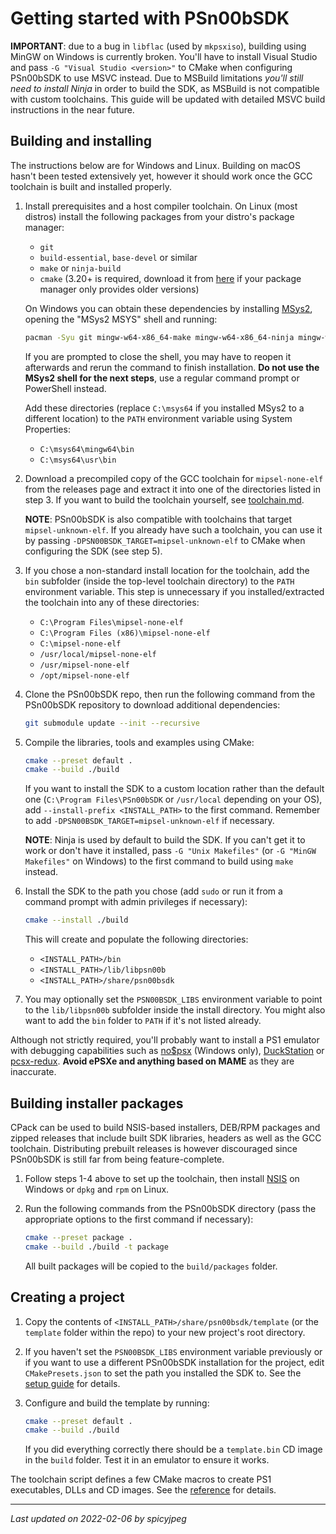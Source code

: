 
# Getting started with PSn00bSDK

**IMPORTANT**: due to a bug in `libflac` (used by `mkpsxiso`), building using
MinGW on Windows is currently broken. You'll have to install Visual Studio and
pass `-G "Visual Studio <version>"` to CMake when configuring PSn00bSDK to use
MSVC instead. Due to MSBuild limitations *you'll still need to install Ninja*
in order to build the SDK, as MSBuild is not compatible with custom toolchains.
This guide will be updated with detailed MSVC build instructions in the near
future.

## Building and installing

The instructions below are for Windows and Linux. Building on macOS hasn't been
tested extensively yet, however it should work once the GCC toolchain is built
and installed properly.

1. Install prerequisites and a host compiler toolchain. On Linux (most distros)
   install the following packages from your distro's package manager:

   - `git`
   - `build-essential`, `base-devel` or similar
   - `make` or `ninja-build`
   - `cmake` (3.20+ is required, download it from
     [here](https://cmake.org/download) if your package manager only provides
     older versions)

   On Windows you can obtain these dependencies by installing
   [MSys2](https://www.msys2.org), opening the "MSys2 MSYS" shell and running:

   ```bash
   pacman -Syu git mingw-w64-x86_64-make mingw-w64-x86_64-ninja mingw-w64-x86_64-cmake mingw-w64-x86_64-gcc
   ```

   If you are prompted to close the shell, you may have to reopen it afterwards
   and rerun the command to finish installation.
   **Do not use the MSys2 shell for the next steps**, use a regular command
   prompt or PowerShell instead.

   Add these directories (replace `C:\msys64` if you installed MSys2 to a
   different location) to the `PATH` environment variable using System
   Properties:

   - `C:\msys64\mingw64\bin`
   - `C:\msys64\usr\bin`

2. Download a precompiled copy of the GCC toolchain for `mipsel-none-elf` from
   the releases page and extract it into one of the directories listed in
   step 3. If you want to build the toolchain yourself, see
   [toolchain.md](toolchain.md).

   **NOTE**: PSn00bSDK is also compatible with toolchains that target
   `mipsel-unknown-elf`. If you already have such a toolchain, you can use it
   by passing `-DPSN00BSDK_TARGET=mipsel-unknown-elf` to CMake when configuring
   the SDK (see step 5).

3. If you chose a non-standard install location for the toolchain, add the
   `bin` subfolder (inside the top-level toolchain directory) to the `PATH`
   environment variable. This step is unnecessary if you installed/extracted
   the toolchain into any of these directories:

   - `C:\Program Files\mipsel-none-elf`
   - `C:\Program Files (x86)\mipsel-none-elf`
   - `C:\mipsel-none-elf`
   - `/usr/local/mipsel-none-elf`
   - `/usr/mipsel-none-elf`
   - `/opt/mipsel-none-elf`

4. Clone the PSn00bSDK repo, then run the following command from the PSn00bSDK
   repository to download additional dependencies:

   ```bash
   git submodule update --init --recursive
   ```

5. Compile the libraries, tools and examples using CMake:

   ```bash
   cmake --preset default .
   cmake --build ./build
   ```

   If you want to install the SDK to a custom location rather than the default
   one (`C:\Program Files\PSn00bSDK` or `/usr/local` depending on your OS), add
   `--install-prefix <INSTALL_PATH>` to the first command. Remember to add
   `-DPSN00BSDK_TARGET=mipsel-unknown-elf` if necessary.

   **NOTE**: Ninja is used by default to build the SDK. If you can't get it to
   work or don't have it installed, pass `-G "Unix Makefiles"` (or
   `-G "MinGW Makefiles"` on Windows) to the first command to build using
   `make` instead.

6. Install the SDK to the path you chose (add `sudo` or run it from a command
   prompt with admin privileges if necessary):

   ```bash
   cmake --install ./build
   ```

   This will create and populate the following directories:

   - `<INSTALL_PATH>/bin`
   - `<INSTALL_PATH>/lib/libpsn00b`
   - `<INSTALL_PATH>/share/psn00bsdk`

7. You may optionally set the `PSN00BSDK_LIBS` environment variable to point to
   the `lib/libpsn00b` subfolder inside the install directory. You might also
   want to add the `bin` folder to `PATH` if it's not listed already.

Although not strictly required, you'll probably want to install a PS1 emulator
with debugging capabilities such as [no$psx](https://problemkaputt.de/psx.htm)
(Windows only), [DuckStation](https://github.com/stenzek/duckstation) or
[pcsx-redux](https://github.com/grumpycoders/pcsx-redux).
**Avoid ePSXe and anything based on MAME** as they are inaccurate.

## Building installer packages

CPack can be used to build NSIS-based installers, DEB/RPM packages and zipped
releases that include built SDK libraries, headers as well as the GCC toolchain.
Distributing prebuilt releases is however discouraged since PSn00bSDK is still
far from being feature-complete.

1. Follow steps 1-4 above to set up the toolchain, then install
   [NSIS](https://nsis.sourceforge.io/Download) on Windows or `dpkg` and `rpm`
   on Linux.

2. Run the following commands from the PSn00bSDK directory (pass the
   appropriate options to the first command if necessary):

   ```bash
   cmake --preset package .
   cmake --build ./build -t package
   ```

   All built packages will be copied to the `build/packages` folder.

## Creating a project

1. Copy the contents of `<INSTALL_PATH>/share/psn00bsdk/template` (or the
   `template` folder within the repo) to your new project's root directory.

2. If you haven't set the `PSN00BSDK_LIBS` environment variable previously or
   if you want to use a different PSn00bSDK installation for the project, edit
   `CMakePresets.json` to set the path you installed the SDK to. See the
   [setup guide](cmake_reference.md#setup) for details.

3. Configure and build the template by running:

   ```bash
   cmake --preset default .
   cmake --build ./build
   ```

   If you did everything correctly there should be a `template.bin` CD image in
   the `build` folder. Test it in an emulator to ensure it works.

The toolchain script defines a few CMake macros to create PS1 executables, DLLs
and CD images. See the [reference](cmake_reference.md) for details.

-----------------------------------------
_Last updated on 2022-02-06 by spicyjpeg_
